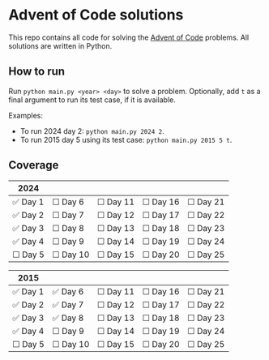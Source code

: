 # Advent of Code solutions

This repo contains all code for solving the [Advent of Code](adventofcode.com) problems. All solutions are written in Python.

## How to run
Run `python main.py <year> <day>` to solve a problem. Optionally, add `t` as a final argument to run its test case, if it is available.


Examples:
- To run 2024 day 2: `python main.py 2024 2`.
- To run 2015 day 5 using its test case: `python main.py 2015 5 t`.

## Coverage

| 2024          |             |               |             |             |
| ----          | ----        | ----          | ----        | ----        |
| ✅ Day 1     | ☐ Day 6     | ☐ Day 11     | ☐ Day 16    | ☐ Day 21    |
| ✅ Day 2     | ☐ Day 7     | ☐ Day 12     | ☐ Day 17    | ☐ Day 22    |
| ✅ Day 3     | ☐ Day 8     | ☐ Day 13     | ☐ Day 18    | ☐ Day 23    |
| ✅ Day 4     | ☐ Day 9     | ☐ Day 14     | ☐ Day 19    | ☐ Day 24    |
| ☐ Day 5      | ☐ Day 10    | ☐ Day 15     | ☐ Day 20    | ☐ Day 25    |



| 2015          |           |               |             |             |
| ----          | ----      | ----          | ----        | ----        |
| ✅ Day 1     | ✅ Day 6  | ☐ Day 11     | ☐ Day 16    | ☐ Day 21    |
| ✅ Day 2     | ✅ Day 7  | ☐ Day 12     | ☐ Day 17    | ☐ Day 22    |
| ✅ Day 3     | ✅ Day 8   | ☐ Day 13     | ☐ Day 18    | ☐ Day 23    |
| ✅ Day 4     | ☐ Day 9   | ☐ Day 14     | ☐ Day 19    | ☐ Day 24    |
| ☐ Day 5      | ☐ Day 10  | ☐ Day 15     | ☐ Day 20    | ☐ Day 25    |
